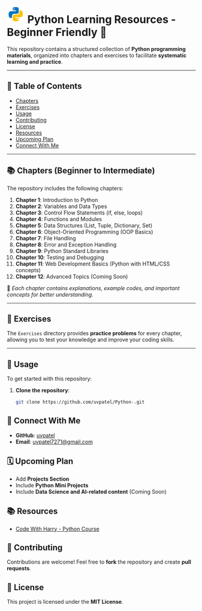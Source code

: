 # ![Python Logo](./assets/python.png) Python Learning Resources - Beginner Friendly 🚀




This repository contains a structured collection of **Python programming materials**, organized into chapters and exercises to facilitate **systematic learning and practice**.

---

## 📑 Table of Contents
- [Chapters](#chapters)
- [Exercises](#exercises)
- [Usage](#usage)
- [Contributing](#contributing)
- [License](#license)
- [Resources](#resources)
- [Upcoming Plan](#upcoming-plan)
- [Connect With Me](#connect-with-me)

---

## 📚 Chapters (Beginner to Intermediate)
The repository includes the following chapters:

1. **Chapter 1**: Introduction to Python
2. **Chapter 2**: Variables and Data Types
3. **Chapter 3**: Control Flow Statements (if, else, loops)
4. **Chapter 4**: Functions and Modules
5. **Chapter 5**: Data Structures (List, Tuple, Dictionary, Set)
6. **Chapter 6**: Object-Oriented Programming (OOP Basics)
7. **Chapter 7**: File Handling
8. **Chapter 8**: Error and Exception Handling
9. **Chapter 9**: Python Standard Libraries
10. **Chapter 10**: Testing and Debugging
11. **Chapter 11**: Web Development Basics (Python with HTML/CSS concepts)
12. **Chapter 12**: Advanced Topics (Coming Soon)

📂 _Each chapter contains explanations, example codes, and important concepts for better understanding._

---

## 📝 Exercises
The `Exercises` directory provides **practice problems** for every chapter, allowing you to test your knowledge and improve your coding skills.

---

## 🚀 Usage
To get started with this repository:

1. **Clone the repository**:
   ```bash
   git clone https://github.com/uvpatel/Python-.git

## 🔗 Connect With Me
- **GitHub**: [uvpatel](https://github.com/uvpatel)
- **Email**: uvpatel7271@gmail.com

## 🗓️ Upcoming Plan
- Add **Projects Section**
- Include **Python Mini Projects**
- Include **Data Science and AI-related content** (Coming Soon)

## 📚 Resources
- [Code With Harry - Python Course](https://www.codewithharry.com/tutorial/python/)

## 🤝 Contributing
Contributions are welcome! Feel free to **fork** the repository and create **pull requests**.

## 📄 License
This project is licensed under the **MIT License**.

